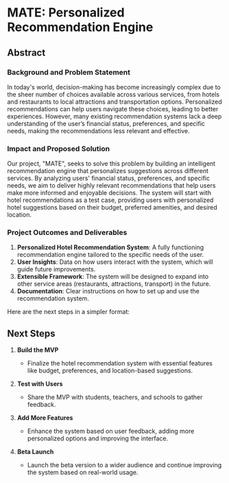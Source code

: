 # MATE: Personalized Recommendation Engine

## Abstract

### Background and Problem Statement
In today's world, decision-making has become increasingly complex due to the sheer number of choices available across various services, from hotels and restaurants to local attractions and transportation options. Personalized recommendations can help users navigate these choices, leading to better experiences. However, many existing recommendation systems lack a deep understanding of the user’s financial status, preferences, and specific needs, making the recommendations less relevant and effective.

### Impact and Proposed Solution
Our project, "MATE", seeks to solve this problem by building an intelligent recommendation engine that personalizes suggestions across different services. By analyzing users' financial status, preferences, and specific needs, we aim to deliver highly relevant recommendations that help users make more informed and enjoyable decisions. The system will start with hotel recommendations as a test case, providing users with personalized hotel suggestions based on their budget, preferred amenities, and desired location.

### Project Outcomes and Deliverables
1. **Personalized Hotel Recommendation System**: A fully functioning recommendation engine tailored to the specific needs of the user.
2. **User Insights**: Data on how users interact with the system, which will guide future improvements.
3. **Extensible Framework**: The system will be designed to expand into other service areas (restaurants, attractions, transport) in the future.
4. **Documentation**: Clear instructions on how to set up and use the recommendation system.

Here are the next steps in a simpler format:


## Next Steps

1. **Build the MVP**  
   - Finalize the hotel recommendation system with essential features like budget, preferences, and location-based suggestions.

2. **Test with Users**  
   - Share the MVP with students, teachers, and schools to gather feedback.

3. **Add More Features**  
   - Enhance the system based on user feedback, adding more personalized options and improving the interface.

4. **Beta Launch**  
   - Launch the beta version to a wider audience and continue improving the system based on real-world usage.
